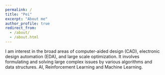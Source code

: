 ```yaml
---
permalink: /
title: "Pei"
excerpt: "About me"
author_profile: true
redirect_from: 
  - /about/
  - /about.html
---
```


I am interest in the broad areas of computer-aided design (CAD), electronic design automation (EDA), and large scale optimization. It involves formulating and solving large complex issues by various algorithms and data structures.
AI, Reinforcement Learning and Machine Learning.
